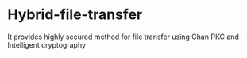 # Hybrid-file-transfer
It provides highly secured method for file transfer using Chan PKC and Intelligent cryptography
